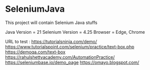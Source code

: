# SeleniumJava
This project will contain Selenium Java stuffs

Java Version = 21
Selenium Version = 4.25
Browser = Edge, Chrome

URL to test :
https://tutorialsninja.com/demo/
https://www.tutorialspoint.com/selenium/practice/text-box.php
https://demoqa.com/text-box
https://rahulshettyacademy.com/AutomationPractice/
https://seleniumbase.io/demo_page
https://omayo.blogspot.com/